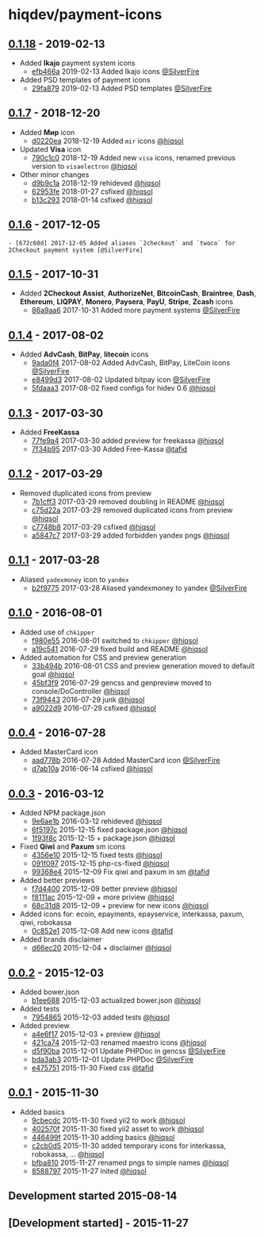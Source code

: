 # hiqdev/payment-icons

## [0.1.18] - 2019-02-13

- Added **Ikajo** payment system icons
    - [efb466a] 2019-02-13 Added Ikajo icons [@SilverFire]
- Added PSD templates of payment icons
    - [29fa879] 2019-02-13 Added PSD templates [@SilverFire]

## [0.1.7] - 2018-12-20

- Added **Мир** icon
    - [d0220ea] 2018-12-19 Added `mir` icons [@hiqsol]
- Updated **Visa** icon
    - [790c1c0] 2018-12-19 Added new `visa` icons, renamed previous version to `visaelectron` [@hiqsol]
- Other minor changes
    - [d9b9c1a] 2018-12-19 rehideved [@hiqsol]
    - [62953fe] 2018-01-27 csfixed [@hiqsol]
    - [b13c293] 2018-01-14 csfixed [@hiqsol]

## [0.1.6] - 2017-12-05

    - [672c60d] 2017-12-05 Added aliases `2checkout` and `twoco` for 2Checkout payment system [@SilverFire]

## [0.1.5] - 2017-10-31

- Added **2Checkout** **Assist**, **AuthorizeNet**, **BitcoinCash**, **Braintree**, **Dash**, **Ethereum**, **LIQPAY**, **Monero**, **Paysera**, **PayU**, **Stripe**, **Zcash** icons
    - [86a9aa6] 2017-10-31 Added more payment systems [@SilverFire]

## [0.1.4] - 2017-08-02

- Added **AdvCash**, **BitPay**, **litecoin** icons
    - [9ada0f4] 2017-08-02 Added AdvCash, BitPay, LiteCoin icons [@SilverFire]
    - [e8499d3] 2017-08-02 Updated bitpay icon [@SilverFire]
    - [5fdaaa3] 2017-08-02 fixed configs for hidev 0.6 [@hiqsol]

## [0.1.3] - 2017-03-30

- Added **FreeKassa**
    - [77fe9a4] 2017-03-30 added preview for freekassa [@hiqsol]
    - [7f34b95] 2017-03-30 Added Free-Kassa [@tafid]

## [0.1.2] - 2017-03-29

- Removed duplicated icons from preview
    - [7b1cff3] 2017-03-29 removed doubling in README [@hiqsol]
    - [c75d22a] 2017-03-29 removed duplicated icons from preview [@hiqsol]
    - [c7748b8] 2017-03-29 csfixed [@hiqsol]
    - [a5847c7] 2017-03-29 added forbidden yandex pngs [@hiqsol]

## [0.1.1] - 2017-03-28

- Aliased `yadexmoney` icon to `yandex`
    - [b2f9775] 2017-03-28 Aliased yandexmoney to yandex [@SilverFire]

## [0.1.0] - 2016-08-01

- Added use of `chkipper`
    - [f980e55] 2016-08-01 switched to `chkipper` [@hiqsol]
    - [a19c541] 2016-07-29 fixed build and README [@hiqsol]
- Added automation for CSS and preview generation
    - [33b494b] 2016-08-01 CSS and preview generation moved to default goal [@hiqsol]
    - [45bf3f9] 2016-07-29 gencss and genpreview moved to console/DoController [@hiqsol]
    - [73f9443] 2016-07-29 junk [@hiqsol]
    - [a9022d9] 2016-07-29 csfixed [@hiqsol]

## [0.0.4] - 2016-07-28

- Added MasterCard icon
    - [aad778b] 2016-07-28 Added MasterCard icon [@SilverFire]
    - [d7ab10a] 2016-06-14 csfixed [@hiqsol]

## [0.0.3] - 2016-03-12

- Added NPM package.json
    - [9e6ae1b] 2016-03-12 rehideved [@hiqsol]
    - [6f5197c] 2015-12-15 fixed package.json [@hiqsol]
    - [1f93f8c] 2015-12-15 + package.json [@hiqsol]
- Fixed **Qiwi** and **Paxum** sm icons
    - [4356e10] 2015-12-15 fixed tests [@hiqsol]
    - [091f097] 2015-12-15 php-cs-fixed [@hiqsol]
    - [99368e4] 2015-12-09 Fix qiwi and paxum in sm [@tafid]
- Added better previews
    - [f7d4400] 2015-12-09 better preview [@hiqsol]
    - [f8111ac] 2015-12-09 + more priview [@hiqsol]
    - [68c31d8] 2015-12-09 + preview for new icons [@hiqsol]
- Added icons for: ecoin, epayments, epayservice, interkassa, paxum, qiwi, robokassa
    - [0c852e1] 2015-12-08 Add new icons [@tafid]
- Added brands disclaimer
    - [d66ec20] 2015-12-04 + disclaimer [@hiqsol]

## [0.0.2] - 2015-12-03

- Added bower.json
    - [b1ee688] 2015-12-03 actualized bower.json [@hiqsol]
- Added tests
    - [7954865] 2015-12-03 added tests [@hiqsol]
- Added preview
    - [a4e6f17] 2015-12-03 + preview [@hiqsol]
    - [421ca74] 2015-12-03 renamed maestro icons [@hiqsol]
    - [d5f90ba] 2015-12-01 Update PHPDoc in gencss [@SilverFire]
    - [bda3ab3] 2015-12-01 Update PHPDoc [@SilverFire]
    - [e475751] 2015-11-30 Fixed css [@tafid]

## [0.0.1] - 2015-11-30

- Added basics
    - [9cbecdc] 2015-11-30 fixed yii2 to work [@hiqsol]
    - [402570f] 2015-11-30 fixed yii2 asset to work [@hiqsol]
    - [446499f] 2015-11-30 adding basics [@hiqsol]
    - [c2cb0d5] 2015-11-30 added temporary icons for interkassa, robokassa, ... [@hiqsol]
    - [bfba810] 2015-11-27 renamed pngs to simple names [@hiqsol]
    - [8588797] 2015-11-27 inited [@hiqsol]
## Development started 2015-08-14

## [Development started] - 2015-11-27

[@ottoson]: http://artemottoson.com/
[mtema80@gmail.com]: http://artemottoson.com/
[@hiqsol]: https://github.com/hiqsol
[sol@hiqdev.com]: https://github.com/hiqsol
[@SilverFire]: https://github.com/SilverFire
[d.naumenko.a@gmail.com]: https://github.com/SilverFire
[@tafid]: https://github.com/tafid
[andreyklochok@gmail.com]: https://github.com/tafid
[@BladeRoot]: https://github.com/BladeRoot
[bladeroot@gmail.com]: https://github.com/BladeRoot
[aad778b]: https://github.com/hiqdev/payment-icons/commit/aad778b
[d7ab10a]: https://github.com/hiqdev/payment-icons/commit/d7ab10a
[9e6ae1b]: https://github.com/hiqdev/payment-icons/commit/9e6ae1b
[6f5197c]: https://github.com/hiqdev/payment-icons/commit/6f5197c
[1f93f8c]: https://github.com/hiqdev/payment-icons/commit/1f93f8c
[4356e10]: https://github.com/hiqdev/payment-icons/commit/4356e10
[091f097]: https://github.com/hiqdev/payment-icons/commit/091f097
[99368e4]: https://github.com/hiqdev/payment-icons/commit/99368e4
[f7d4400]: https://github.com/hiqdev/payment-icons/commit/f7d4400
[f8111ac]: https://github.com/hiqdev/payment-icons/commit/f8111ac
[68c31d8]: https://github.com/hiqdev/payment-icons/commit/68c31d8
[0c852e1]: https://github.com/hiqdev/payment-icons/commit/0c852e1
[d66ec20]: https://github.com/hiqdev/payment-icons/commit/d66ec20
[b1ee688]: https://github.com/hiqdev/payment-icons/commit/b1ee688
[7954865]: https://github.com/hiqdev/payment-icons/commit/7954865
[a4e6f17]: https://github.com/hiqdev/payment-icons/commit/a4e6f17
[421ca74]: https://github.com/hiqdev/payment-icons/commit/421ca74
[d5f90ba]: https://github.com/hiqdev/payment-icons/commit/d5f90ba
[bda3ab3]: https://github.com/hiqdev/payment-icons/commit/bda3ab3
[e475751]: https://github.com/hiqdev/payment-icons/commit/e475751
[9cbecdc]: https://github.com/hiqdev/payment-icons/commit/9cbecdc
[402570f]: https://github.com/hiqdev/payment-icons/commit/402570f
[446499f]: https://github.com/hiqdev/payment-icons/commit/446499f
[c2cb0d5]: https://github.com/hiqdev/payment-icons/commit/c2cb0d5
[bfba810]: https://github.com/hiqdev/payment-icons/commit/bfba810
[8588797]: https://github.com/hiqdev/payment-icons/commit/8588797
[a19c541]: https://github.com/hiqdev/payment-icons/commit/a19c541
[45bf3f9]: https://github.com/hiqdev/payment-icons/commit/45bf3f9
[73f9443]: https://github.com/hiqdev/payment-icons/commit/73f9443
[a9022d9]: https://github.com/hiqdev/payment-icons/commit/a9022d9
[33b494b]: https://github.com/hiqdev/payment-icons/commit/33b494b
[f980e55]: https://github.com/hiqdev/payment-icons/commit/f980e55
[b2f9775]: https://github.com/hiqdev/payment-icons/commit/b2f9775
[Under development]: https://github.com/hiqdev/payment-icons/compare/0.1.7...HEAD
[0.1.0]: https://github.com/hiqdev/payment-icons/compare/0.0.4...0.1.0
[0.0.4]: https://github.com/hiqdev/payment-icons/compare/0.0.3...0.0.4
[0.0.3]: https://github.com/hiqdev/payment-icons/compare/0.0.2...0.0.3
[0.0.2]: https://github.com/hiqdev/payment-icons/compare/0.0.1...0.0.2
[0.0.1]: https://github.com/hiqdev/payment-icons/releases/tag/0.0.1
[0.1.1]: https://github.com/hiqdev/payment-icons/compare/0.1.0...0.1.1
[7b1cff3]: https://github.com/hiqdev/payment-icons/commit/7b1cff3
[c75d22a]: https://github.com/hiqdev/payment-icons/commit/c75d22a
[c7748b8]: https://github.com/hiqdev/payment-icons/commit/c7748b8
[a5847c7]: https://github.com/hiqdev/payment-icons/commit/a5847c7
[0.1.2]: https://github.com/hiqdev/payment-icons/compare/0.1.1...0.1.2
[77fe9a4]: https://github.com/hiqdev/payment-icons/commit/77fe9a4
[7f34b95]: https://github.com/hiqdev/payment-icons/commit/7f34b95
[0.1.3]: https://github.com/hiqdev/payment-icons/compare/0.1.2...0.1.3
[e8499d3]: https://github.com/hiqdev/payment-icons/commit/e8499d3
[9ada0f4]: https://github.com/hiqdev/payment-icons/commit/9ada0f4
[5fdaaa3]: https://github.com/hiqdev/payment-icons/commit/5fdaaa3
[0.1.4]: https://github.com/hiqdev/payment-icons/compare/0.1.3...0.1.4
[86a9aa6]: https://github.com/hiqdev/payment-icons/commit/86a9aa6
[0.1.5]: https://github.com/hiqdev/payment-icons/compare/0.1.4...0.1.5
[672c60d]: https://github.com/hiqdev/payment-icons/commit/672c60d
[0.1.6]: https://github.com/hiqdev/payment-icons/compare/0.1.5...0.1.6
[790c1c0]: https://github.com/hiqdev/payment-icons/commit/790c1c0
[d9b9c1a]: https://github.com/hiqdev/payment-icons/commit/d9b9c1a
[d0220ea]: https://github.com/hiqdev/payment-icons/commit/d0220ea
[62953fe]: https://github.com/hiqdev/payment-icons/commit/62953fe
[b13c293]: https://github.com/hiqdev/payment-icons/commit/b13c293
[0.1.7]: https://github.com/hiqdev/payment-icons/compare/0.1.6...0.1.7
[29fa879]: https://github.com/hiqdev/payment-icons/commit/29fa879
[efb466a]: https://github.com/hiqdev/payment-icons/commit/efb466a
[0.1.18]: https://github.com/hiqdev/payment-icons/compare/0.1.7...0.1.18
